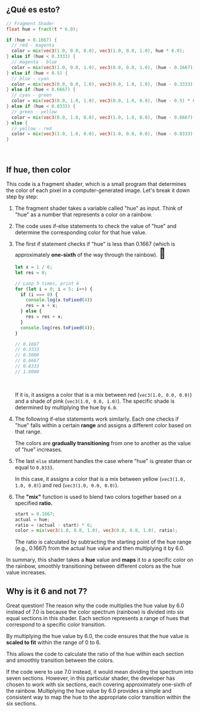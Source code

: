 ## ¿Qué es esto?

```glsl
// Fragment Shader
float hue = fract(t * 6.0);

if (hue < 0.1667) {
  // red - magenta
  color = mix(vec3(1.0, 0.0, 0.0), vec3(1.0, 0.0, 1.0), hue * 6.0);
} else if (hue < 0.3333) {
  // magenta - blue
  color = mix(vec3(1.0, 0.0, 1.0), vec3(0.0, 0.0, 1.0), (hue - 0.1667) * 6.0);
} else if (hue < 0.5) {
  // blue - cyan
  color = mix(vec3(0.0, 0.0, 1.0), vec3(0.0, 1.0, 1.0), (hue - 0.3333) * 6.0);
} else if (hue < 0.6667) {
  // cyan - green
  color = mix(vec3(0.0, 1.0, 1.0), vec3(0.0, 1.0, 0.0), (hue - 0.5) * 6.0);
} else if (hue < 0.8333) {
  // green - yellow
  color = mix(vec3(0.0, 1.0, 0.0), vec3(1.0, 1.0, 0.0), (hue - 0.6667) * 6.0);
} else {
  // yellow - red
  color = mix(vec3(1.0, 1.0, 0.0), vec3(1.0, 0.0, 0.0), (hue - 0.8333) * 6.0);
}
```

<br>

## If hue, then color

This code is a fragment shader, which is a small program that determines the color of each pixel in a computer-generated image. Let's break it down step by step:

1. The fragment shader takes a variable called "hue" as input. Think of "hue" as a number that represents a color on a rainbow.

2. The code uses if-else statements to check the value of "hue" and determine the corresponding color for that hue value.

3. The first if statement checks if "hue" is less than 0.1667 (which is approximately **one-sixth** of the way through the rainbow). <span style="font-size:27px;">🌈</span>

    ```js
    let x = 1 / 6;
    let res = 0;

    // Loop 5 times, print 6
    for (let i = 0; i < 5; i++) {
      if (i === 0) {
        console.log(x.toFixed(4))
        res = x + x;
      } else {
        res = res + x;
      }
      console.log(res.toFixed(4));
    }

    // 0.1667
    // 0.3333
    // 0.5000
    // 0.6667
    // 0.8333
    // 1.0000
    ```

    <br>

    If it is, it assigns a color that is a mix between red (`vec3(1.0, 0.0, 0.0)`) and a shade of pink (`vec3(1.0, 0.0, 1.0)`). The specific shade is determined by multiplying the hue by `6.0`.

4. The following if-else statements work similarly. Each one checks if "hue" falls within a certain **range** and assigns a different color based on that range.

    The colors are **gradually transitioning** from one to another as the value of "hue" increases.

5. The last `else` statement handles the case where "hue" is greater than or equal to `0.8333`.

    In this case, it assigns a color that is a mix between yellow (`vec3(1.0, 1.0, 0.0)`) and red (`vec3(1.0, 0.0, 0.0)`).

6. The **"mix"** function is used to blend two colors together based on a specified **ratio.**

    ```glsl
    start = 0.1667;
    actual = hue;
    ratio = (actual - start) * 6;
    color = mix(vec3(1.0, 0.0, 1.0), vec3(0.0, 0.0, 1.0), ratio);
    ```

    The ratio is calculated by subtracting the starting point of the hue range (e.g., 0.1667) from the actual hue value and then multiplying it by 6.0.

In summary, this shader takes a **hue** value and **maps** it to a specific color on the rainbow, smoothly transitioning between different colors as the hue value increases.

## Why is it 6 and not 7?

Great question! The reason why the code multiplies the hue value by 6.0 instead of 7.0 is because the color spectrum (rainbow) is divided into six equal sections in this shader. Each section represents a range of hues that correspond to a specific color transition.

By multiplying the hue value by 6.0, the code ensures that the hue value is **scaled to fit** within the range of 0 to 6.

This allows the code to calculate the ratio of the hue within each section and smoothly transition between the colors.

If the code were to use 7.0 instead, it would mean dividing the spectrum into seven sections. However, in this particular shader, the developer has chosen to work with six sections, each covering approximately one-sixth of the rainbow. Multiplying the hue value by 6.0 provides a simple and consistent way to map the hue to the appropriate color transition within the six sections.

<br>
